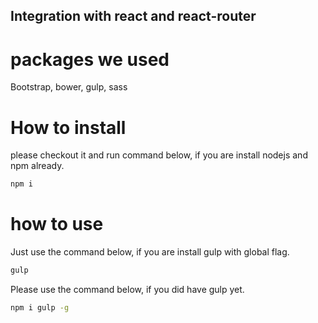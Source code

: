 Integration with react and react-router
---------------------------------------

# packages we used

Bootstrap, bower, gulp, sass

# How to install

please checkout it and run command below, if you are install nodejs and npm
already.

```bash
npm i
```

# how to use

Just use the command below, if you are install gulp with global flag.

```bash
gulp
```

Please use the command below, if you did have gulp yet.

```bash
npm i gulp -g
```
